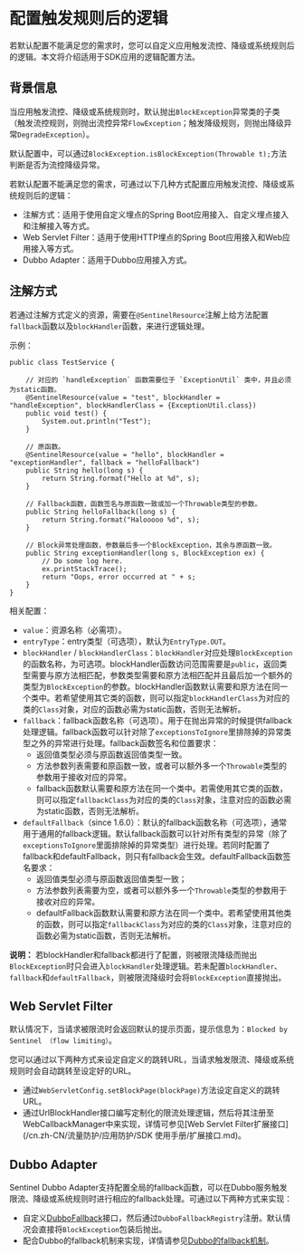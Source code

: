 # 配置触发规则后的逻辑

若默认配置不能满足您的需求时，您可以自定义应用触发流控、降级或系统规则后的逻辑。本文将介绍适用于SDK应用的逻辑配置方法。

## 背景信息

当应用触发流控、降级或系统规则时，默认抛出`BlockException`异常类的子类（触发流控规则，则抛出流控异常`FlowException`；触发降级规则，则抛出降级异常`DegradeException`）。

默认配置中，可以通过`BlockException.isBlockException(Throwable t);`方法判断是否为流控降级异常。

若默认配置不能满足您的需求，可通过以下几种方式配置应用触发流控、降级或系统规则后的逻辑：

-   注解方式：适用于使用自定义埋点的Spring Boot应用接入、自定义埋点接入和注解接入等方式。
-   Web Servlet Filter：适用于使用HTTP埋点的Spring Boot应用接入和Web应用接入等方式。
-   Dubbo Adapter：适用于Dubbo应用接入方式。

## 注解方式

若通过注解方式定义的资源，需要在`@SentinelResource`注解上给方法配置`fallback`函数以及`blockHandler`函数，来进行逻辑处理。

示例：

```
public class TestService {

    // 对应的 `handleException` 函数需要位于 `ExceptionUtil` 类中，并且必须为static函数。
    @SentinelResource(value = "test", blockHandler = "handleException", blockHandlerClass = {ExceptionUtil.class})
    public void test() {
        System.out.println("Test");
    }

    // 原函数。
    @SentinelResource(value = "hello", blockHandler = "exceptionHandler", fallback = "helloFallback")
    public String hello(long s) {
        return String.format("Hello at %d", s);
    }

    // Fallback函数，函数签名与原函数一致或加一个Throwable类型的参数。
    public String helloFallback(long s) {
        return String.format("Halooooo %d", s);
    }

    // Block异常处理函数，参数最后多一个BlockException，其余与原函数一致。
    public String exceptionHandler(long s, BlockException ex) {
        // Do some log here.
        ex.printStackTrace();
        return "Oops, error occurred at " + s;
    }
}
```

相关配置：

-   `value`：资源名称（必需项）。
-   `entryType`：entry类型（可选项），默认为`EntryType.OUT`。
-   `blockHandler` / `blockHandlerClass`：`blockHandler`对应处理`BlockException`的函数名称，为可选项。blockHandler函数访问范围需要是`public`，返回类型需要与原方法相匹配，参数类型需要和原方法相匹配并且最后加一个额外的类型为`BlockException`的参数。blockHandler函数默认需要和原方法在同一个类中。若希望使用其它类的函数，则可以指定`blockHandlerClass`为对应的类的`Class`对象，对应的函数必需为static函数，否则无法解析。
-   `fallback`：fallback函数名称（可选项）。用于在抛出异常的时候提供fallback处理逻辑。fallback函数可以针对除了`exceptionsToIgnore`里排除掉的异常类型之外的异常进行处理。fallback函数签名和位置要求：
    -   返回值类型必须与原函数返回值类型一致。
    -   方法参数列表需要和原函数一致，或者可以额外多一个`Throwable`类型的参数用于接收对应的异常。
    -   fallback函数默认需要和原方法在同一个类中。若需使用其它类的函数，则可以指定`fallbackClass`为对应的类的`Class`对象，注意对应的函数必需为static函数，否则无法解析。
-   `defaultFallback`（since 1.6.0）：默认的fallback函数名称（可选项），通常用于通用的fallback逻辑。默认fallback函数可以针对所有类型的异常（除了`exceptionsToIgnore`里面排除掉的异常类型）进行处理。若同时配置了fallback和defaultFallback，则只有fallback会生效。defaultFallback函数签名要求：
    -   返回值类型必须与原函数返回值类型一致；
    -   方法参数列表需要为空，或者可以额外多一个`Throwable`类型的参数用于接收对应的异常。
    -   defaultFallback函数默认需要和原方法在同一个类中。若希望使用其他类的函数，则可以指定`fallbackClass`为对应的类的`Class`对象，注意对应的函数必需为static函数，否则无法解析。

**说明：** 若blockHandler和fallback都进行了配置，则被限流降级而抛出`BlockException`时只会进入`blockHandler`处理逻辑。若未配置`blockHandler`、`fallback`和`defaultFallback`，则被限流降级时会将`BlockException`直接抛出。

## Web Servlet Filter

默认情况下，当请求被限流时会返回默认的提示页面，提示信息为：`Blocked by Sentinel （flow limiting）`。

您可以通过以下两种方式来设定自定义的跳转URL，当请求触发限流、降级或系统规则时会自动跳转至设定好的URL。

-   通过`WebServletConfig.setBlockPage(blockPage)`方法设定自定义的跳转URL。
-   通过UrlBlockHandler接口编写定制化的限流处理逻辑，然后将其注册至WebCallbackManager中来实现，详情可参见[Web Servlet Filter扩展接口](/cn.zh-CN/流量防护/应用防护/SDK 使用手册/扩展接口.md)。

## Dubbo Adapter

Sentinel Dubbo Adapter支持配置全局的fallback函数，可以在Dubbo服务触发限流、降级或系统规则时进行相应的fallback处理。可通过以下两种方式来实现：

-   自定义[DubboFallback](https://github.com/alibaba/Sentinel/blob/master/sentinel-adapter/sentinel-dubbo-adapter/src/main/java/com/alibaba/csp/sentinel/adapter/dubbo/fallback/DubboFallback.java)接口，然后通过`DubboFallbackRegistry`注册。默认情况会直接将`BlockException`包装后抛出。
-   配合Dubbo的fallback机制来实现，详情请参见[Dubbo的fallback机制](http://dubbo.incubator.apache.org/zh-cn/docs/user/demos/local-mock.html)。

